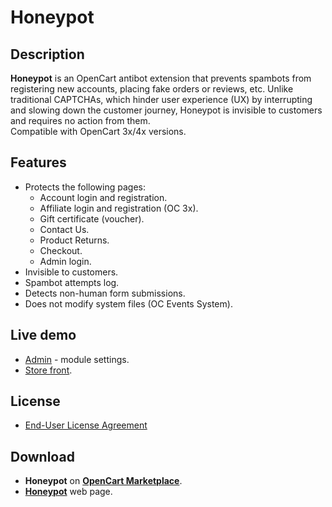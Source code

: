 # Honeypot

## Description
**Honeypot** is an OpenCart antibot extension that prevents spambots from registering new accounts, placing fake orders or reviews, etc. Unlike traditional CAPTCHAs, which hinder user experience (UX) by interrupting and slowing down the customer journey, Honeypot is invisible to customers and requires no action from them.  
Compatible with OpenCart 3x/4x versions.

## Features
* Protects the following pages:
  - Account login and registration.
  - Affiliate login and registration (OC 3x).
  - Gift certificate (voucher).
  - Contact Us.
  - Product Returns.
  - Checkout.
  - Admin login.
* Invisible to customers.
* Spambot attempts log.
* Detects non-human form submissions.
* Does not modify system files (OC Events System).

## Live demo
* [Admin](https://demo.ocmod.space/a/admin/index.php?route=extension/captcha/honeypot) - module settings.
* [Store front](https://demo.ocmod.space/a/admin/index.php?route=extension/captcha/honeypot).

## License
* [End-User License Agreement](../EULA.txt)

## Download
* **Honeypot** on [**OpenCart Marketplace**](https://www.opencart.com/index.php?route=marketplace/extension/info&extension_id=45552).
* [**Honeypot**](https://www.ocmod.space/honeypot) web page.
